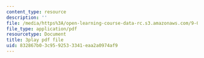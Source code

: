 ```yaml
---
content_type: resource
description: ''
file: /media/https%3A/open-learning-course-data-rc.s3.amazonaws.com/9-00-introduction-to-psychology-fall-2004/832867b03c9592533341eaa2a0974af9_10510.pdf
file_type: application/pdf
resourcetype: Document
title: 3play pdf file
uid: 832867b0-3c95-9253-3341-eaa2a0974af9
---
```

